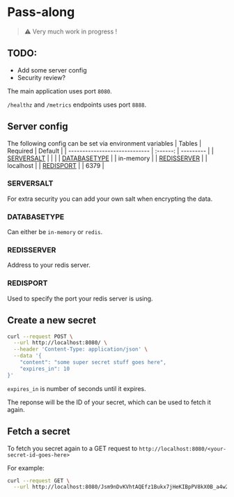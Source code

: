 # Pass-along

> :warning: Very much work in progress !


## TODO:
* Add some server config
* Security review?


The main application uses port `8080`.

 `/healthz` and `/metrics` endpoints uses port `8888`.


## Server config

The following config can be set via environment variables
| Tables                        | Required | Default   |
| ----------------------------- | :------: | --------- |
| [SERVERSALT](#SERVERSALT)     |          |           |
| [DATABASETYPE](#DATABASETYPE) |          | in-memory |
| [REDISSERVER](#REDISSERVER)   |          | localhost |
| [REDISPORT](#REDISPORT)       |          | 6379      |


### SERVERSALT
For extra security you can add your own salt when encrypting the data.

### DATABASETYPE
Can either be `in-memory` or `redis`.

### REDISSERVER
Address to your redis server.

### REDISPORT
Used to specify the port your redis server is using.


## Create a new secret

```bash
curl --request POST \
  --url http://localhost:8080/ \
  --header 'Content-Type: application/json' \
  --data '{
	"content": "some super secret stuff goes here",
	"expires_in": 10
}'
```

`expires_in` is number of seconds until it expires.

The reponse will be the ID of your secret, which can be used to fetch it again.

## Fetch a secret

To fetch you secret again to a GET request to `http://localhost:8080/<your-secret-id-goes-here>`

For example:
```bash
curl --request GET \
  --url http://localhost:8080/Jsm9nDvKVhtAQEfz1Bukx7jHeKIBpPV8kX0B_a4w2rEqAke0MYJ_uvGc30s6o85TiIn-qeBm_9S55ajlDzysRw
```

